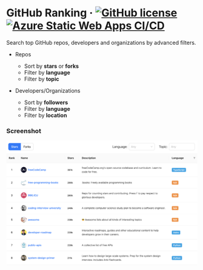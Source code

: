 # GitHub Ranking &middot; [![GitHub license](https://img.shields.io/badge/license-MIT-blue.svg)](https://github.com/facebook/react/blob/main/LICENSE) [![Azure Static Web Apps CI/CD](https://github.com/AttackOnMorty/github-ranking/actions/workflows/azure-static-web-apps-lively-tree-0d6119110.yml/badge.svg)](https://github.com/AttackOnMorty/github-ranking/actions/workflows/azure-static-web-apps-lively-tree-0d6119110.yml)

Search top GitHub repos, developers and organizations by advanced filters.

- Repos

  - Sort by **stars** or **forks**
  - Filter by **language**
  - Filter by **topic**

- Developers/Organizations
  - Sort by **followers**
  - Filter by **language**
  - Filter by **location**

### Screenshot

![Repo ranking](./docs/repo-ranking.png)
